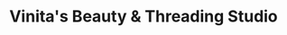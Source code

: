 ---
title: "Vinita's Beauty & Threading Studio"
url: /pasadena/vinitas-beauty-and-threading-studio/
shop: beauty
---